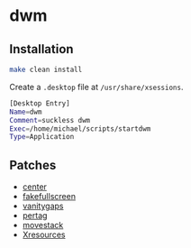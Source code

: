 # dwm

## Installation

```sh
make clean install
```

Create a `.desktop` file at `/usr/share/xsessions`.
```sh
[Desktop Entry]
Name=dwm
Comment=suckless dwm
Exec=/home/michael/scripts/startdwm
Type=Application
```

## Patches
- [center](https://dwm.suckless.org/patches/center/)
- [fakefullscreen](https://dwm.suckless.org/patches/fakefullscreen/)
- [vanitygaps](https://dwm.suckless.org/patches/vanitygaps/)
- [pertag](https://dwm.suckless.org/patches/pertag/)
- [movestack](https://dwm.suckless.org/patches/movestack/)
- [Xresources](https://dwm.suckless.org/patches/xresources/)